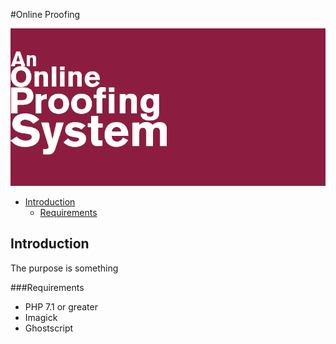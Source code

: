 #Online Proofing

![](.github/head.png?raw=true)


* [Introduction](#introduction)
	* [Requirements](#requirements)
	
## Introduction
The purpose is something

###Requirements
* PHP 7.1 or greater
* Imagick
* Ghostscript
